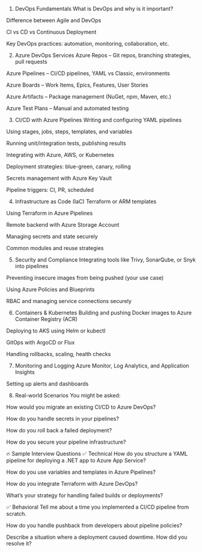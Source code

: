1. DevOps Fundamentals
What is DevOps and why is it important?

Difference between Agile and DevOps

CI vs CD vs Continuous Deployment

Key DevOps practices: automation, monitoring, collaboration, etc.

2. Azure DevOps Services
Azure Repos – Git repos, branching strategies, pull requests

Azure Pipelines – CI/CD pipelines, YAML vs Classic, environments

Azure Boards – Work Items, Epics, Features, User Stories

Azure Artifacts – Package management (NuGet, npm, Maven, etc.)

Azure Test Plans – Manual and automated testing

3. CI/CD with Azure Pipelines
Writing and configuring YAML pipelines

Using stages, jobs, steps, templates, and variables

Running unit/integration tests, publishing results

Integrating with Azure, AWS, or Kubernetes

Deployment strategies: blue-green, canary, rolling

Secrets management with Azure Key Vault

Pipeline triggers: CI, PR, scheduled

4. Infrastructure as Code (IaC)
Terraform or ARM templates

Using Terraform in Azure Pipelines

Remote backend with Azure Storage Account

Managing secrets and state securely

Common modules and reuse strategies

5. Security and Compliance
Integrating tools like Trivy, SonarQube, or Snyk into pipelines

Preventing insecure images from being pushed (your use case)

Using Azure Policies and Blueprints

RBAC and managing service connections securely

6. Containers & Kubernetes
Building and pushing Docker images to Azure Container Registry (ACR)

Deploying to AKS using Helm or kubectl

GitOps with ArgoCD or Flux

Handling rollbacks, scaling, health checks

7. Monitoring and Logging
Azure Monitor, Log Analytics, and Application Insights

Setting up alerts and dashboards

8. Real-world Scenarios
You might be asked:

How would you migrate an existing CI/CD to Azure DevOps?

How do you handle secrets in your pipelines?

How do you roll back a failed deployment?

How do you secure your pipeline infrastructure?

🔥 Sample Interview Questions
✅ Technical
How do you structure a YAML pipeline for deploying a .NET app to Azure App Service?

How do you use variables and templates in Azure Pipelines?

How do you integrate Terraform with Azure DevOps?

What’s your strategy for handling failed builds or deployments?

✅ Behavioral
Tell me about a time you implemented a CI/CD pipeline from scratch.

How do you handle pushback from developers about pipeline policies?

Describe a situation where a deployment caused downtime. How did you resolve it?
